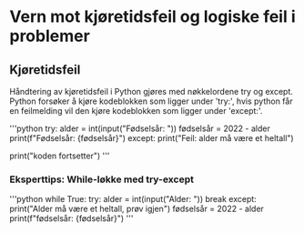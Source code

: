 # Vern mot kjøretidsfeil og logiske feil i problemer

## Kjøretidsfeil

Håndtering av kjøretidsfeil i Python gjøres med nøkkelordene try og except.
Python forsøker å kjøre kodeblokken som ligger under 'try:', hvis python får en feilmelding vil den kjøre kodeblokken som ligger under 'except:'.

'''python
try:
    alder = int(input("Fødselsår: "))
    fødselsår = 2022 - alder
    print(f"Fødselsår: {fødselsår}")
except:
    print("Feil: alder må være et heltall")

print("koden fortsetter")
'''

### Eksperttips: While-løkke med try-except

'''python
while True:
    try:
        alder = int(input("Alder: "))
        break
    except:
        print("Alder må være et heltall, prøv igjen")
fødselsår = 2022 - alder
print(f"fødselsår: {fødselsår}")
'''
